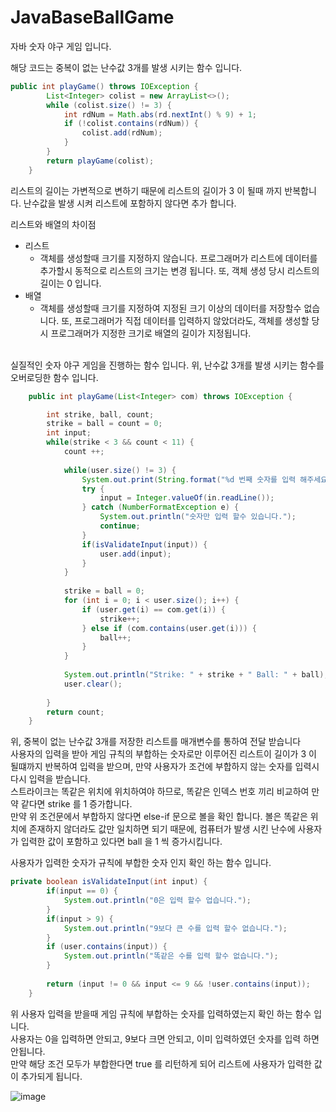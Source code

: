 # JavaBaseBallGame
자바 숫자 야구 게임 입니다.


해당 코드는 중복이 없는 난수값 3개를 발생 시키는 함수 입니다.
```java
public int playGame() throws IOException {
		List<Integer> colist = new ArrayList<>();
		while (colist.size() != 3) {
			int rdNum = Math.abs(rd.nextInt() % 9) + 1;
			if (!colist.contains(rdNum)) {
				colist.add(rdNum);
			}
		}
		return playGame(colist);
	}
```
리스트의 길이는 가변적으로 변하기 때문에 리스트의 길이가 3 이 될때 까지 반복합니다. 난수값을 발생 시켜 리스트에 포함하지 않다면 추가 합니다.

리스트와 배열의 차이점
  * 리스트
    * 객체를 생성할때 크기를 지정하지 않습니다. 프로그래머가 리스트에 데이터를 추가할시 동적으로 리스트의 크기는 변경 됩니다. 또, 객체 생성 당시 리스트의 길이는 0 입니다.
  * 배열
    * 객체를 생성할때 크기를 지정하여 지정된 크기 이상의 데이터를 저장할수 없습니다. 또, 프로그래머가 직접 데이터를 입력하지 않았더라도, 객체를 생성할 당시 프로그래머가 지정한 크기로 배열의 길이가 지정됩니다.
   
<br>
실질적인 숫자 야구 게임을 진행하는 함수 입니다. 위, 난수값 3개를 발생 시키는 함수를 오버로딩한 함수 입니다.
<br>

```java
	public int playGame(List<Integer> com) throws IOException {

		int strike, ball, count;
		strike = ball = count = 0;
		int input;
		while(strike < 3 && count < 11) {
			count ++;
			
			while(user.size() != 3) {
				System.out.print(String.format("%d 번째 숫자를 입력 해주세요 :", user.size() + 1));
				try {					
					input = Integer.valueOf(in.readLine());
				} catch (NumberFormatException e) {
					System.out.println("숫자만 입력 할수 있습니다.");
					continue;
				}
				if(isValidateInput(input)) {
					user.add(input);
				}
			}
			
			strike = ball = 0;
			for (int i = 0; i < user.size(); i++) {
			    if (user.get(i) == com.get(i)) {
			        strike++;
			    } else if (com.contains(user.get(i))) {
			        ball++;
			    }
			}
			
			System.out.println("Strike: " + strike + " Ball: " + ball);
			user.clear();
		
		}
		return count;
	}
```
위, 중복이 없는 난수값 3개를 저장한 리스트를 매개변수를 통하여 전달 받습니다
<br>
사용자의 입력을 받아 게임 규칙의 부합하는 숫자로만 이루어진 리스트이 길이가 3 이 될떄까지 반복하여 입력을 받으며, 만약 사용자가 조건에 부합하지 않는 숫자를 입력시 다시 입력을 받습니다.
<br>
스트라이크는 똑같은 위치에 위치하여야 하므로, 똑같은 인덱스 번호 끼리 비교하여 만약 같다면 strike 를 1 증가합니다.
<br>
만약 위 조건문에서 부합하지 않다면 else-if 문으로 볼을 확인 합니다. 볼은 똑같은 위치에 존재하지 않더라도 값만 일치하면 되기 때문에, 컴퓨터가 발생 시킨 난수에 사용자가 입력한 값이 포함하고 있다면 ball 을 1 씩 증가시킵니다.

사용자가 입력한 숫자가 규칙에 부합한 숫자 인지 확인 하는 함수 입니다.
```java
private boolean isValidateInput(int input) {
		if(input == 0) {
			System.out.println("0은 입력 할수 업습니다.");
		} 
		if(input > 9) {
			System.out.println("9보다 큰 수를 입력 할수 없습니다.");
		} 
		if (user.contains(input)) {
			System.out.println("똑같은 수를 입력 할수 없습니다.");
		}
		
		return (input != 0 && input <= 9 && !user.contains(input));
	}
```

위 사용자 입력을 받을때 게임 규칙에 부합하는 숫자를 입력하였는지 확인 하는 함수 입니다.
<br>
사용자는 0을 입력하면 안되고, 9보다 크면 안되고, 이미 입력하였던 숫자를 입력 하면 안됩니다.
<br>
만약 해당 조건 모두가 부합한다면 true 를 리턴하게 되어 리스트에 사용자가 입력한 값이 추가되게 됩니다.

![image](https://github.com/cmc0904/JavaBaseBallGame/assets/63144310/2ffa9c78-7fd4-4900-826e-daedfca4852f)

